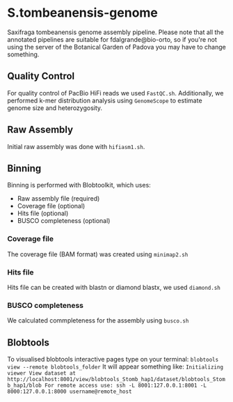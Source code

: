 # S.tombeanensis-genome
Saxifraga tombeanensis genome assembly pipeline. 
Please note that all the annotated pipelines are suitable for fdalgrande@bio-orto, so if you're not using the server of the Botanical Garden of Padova you may have to change something.


## Quality Control
For quality control of PacBio HiFi reads we used `FastQC.sh`.
Additionally, we performed k-mer distribution analysis using `GenomeScope` to estimate genome size and heterozygosity.

## Raw Assembly
Initial raw assembly was done with `hifiasm1.sh`.

## Binning
Binning is performed with Blobtoolkit, which uses:
 - Raw assembly file (required)
 - Coverage file (optional)
 - Hits file (optional)
 - BUSCO completeness (optional)
### Coverage file
The coverage file (BAM format) was created using `minimap2.sh`

### Hits file
Hits file can be created with blastn or diamond blastx, we used `diamond.sh` 

### BUSCO completeness
We calculated commpleteness for the assembly using `busco.sh`

## Blobtools 
To visualised blobtools interactive pages type on your terminal:
`blobtools view --remote blobtools_folder`
It will appear something like: 
`Initializing viewer
View dataset at http://localhost:8001/view/blobtools_Stomb_hap1/dataset/blobtools_Stomb_hap1/blob
For remote access use:
    ssh -L 8001:127.0.0.1:8001 -L 8000:127.0.0.1:8000 username@remote_host`
